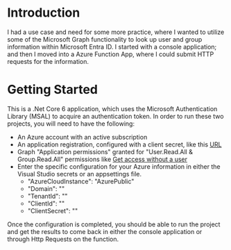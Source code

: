 # Introduction 
I had a use case and need for some more practice, where I wanted to utilize some of the Microsoft Graph functionality to look up user and group information within Microsoft Entra ID. I started with a console application; and then I moved into a Azure Function App, where I could submit HTTP requests for the information. 

# Getting Started
This is a .Net Core 6 application, which uses the Microsoft Authentication Library (MSAL) to acquire an authentication token. In order to run these two projects, you will need to have the following:
- An Azure account with an active subscription
- An application registration, configured with a client secret, like this [URL](https://learn.microsoft.com/en-us/graph/auth-register-app-v2)
- Graph "Application permissions" granted for "User.Read.All & Group.Read.All" permissions like [Get access without a user](https://learn.microsoft.com/en-us/graph/auth-v2-service?tabs=http)
- Enter the specific configuration for your Azure information in either the Visual Studio secrets or an appsettings file.
  - "AzureCloudInstance": "AzurePublic"
  - "Domain": ""
  - "TenantId": ""
  - "ClientId": ""
  - "ClientSecret": ""

Once the configuration is completed, you should be able to run the project and get the results to come back in either the console application or through Http Requests on the function.
